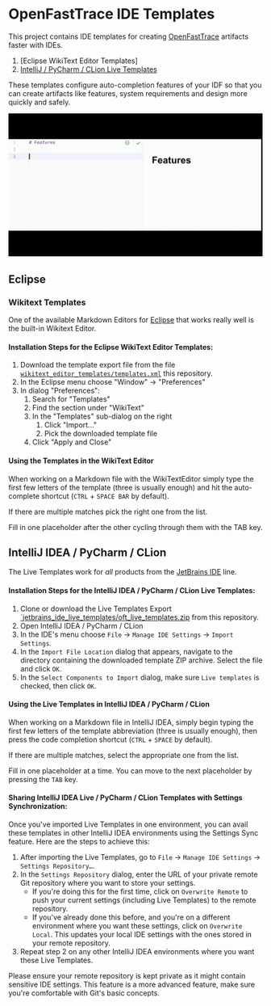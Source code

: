 # OpenFastTrace IDE Templates

This project contains IDE templates for creating [OpenFastTrace](https://github.com/itsallcode/openfasttrace) artifacts faster with IDEs.

1. [Eclipse WikiText Editor Templates]
2. [IntelliJ / PyCharm / CLion Live Templates](.../intellij_life_templates)

These templates configure auto-completion features of your IDF so that you can create artifacts like features, system requirements and design more quickly and safely.

![Templates in action](doc/images/oft_typing_templates.gif)

## Eclipse

### Wikitext Templates

One of the available Markdown Editors for [Eclipse](https://www.eclipse.org/) that works really well is the built-in Wikitext Editor.

#### Installation Steps for the Eclipse WikiText Editor Templates:

1. Download the template export file from the file [`wikitext_editor_templates/templates.xml`](wikitext_editor_templates/templates.xml) this repository.
2. In the Eclipse menu choose "Window" → "Preferences"
3. In dialog "Preferences":
   1. Search for "Templates"
   2. Find the section under "WikiText"
   3. In the "Templates" sub-dialog on the right
      1. Click "Import..."
      2. Pick the downloaded template file
   4. Click "Apply and Close"

#### Using the Templates in the WikiText Editor

When working on a Markdown file with the WikiTextEditor simply type the first few letters of the template (three is usually enough) and hit the auto-complete shortcut (`CTRL` + `SPACE BAR` by default).

If there are multiple matches pick the right one from the list.

Fill in one placeholder after the other cycling through them with the TAB key.

## IntelliJ IDEA / PyCharm / CLion

The Live Templates work for _all_ products from the [JetBrains IDE](https://www.jetbrains.com/ides/) line.

#### Installation Steps for the IntelliJ IDEA / PyCharm / CLion Live Templates:

1. Clone or download the Live Templates Export [`jetbrains_ide_live_templates/oft_live_templates.zip](jetbrains_ide_live_templates/oft_live_templates.zip) from this repository.
2. Open IntelliJ IDEA / PyCharm / CLion
3. In the IDE's menu choose `File` → `Manage IDE Settings` → `Import Settings`.
3. In the `Import File Location` dialog that appears, navigate to the directory containing the downloaded template ZIP archive. Select the file and click `OK`.
4. In the `Select Components to Import` dialog, make sure `Live templates` is checked, then click `OK`.

#### Using the Live Templates in IntelliJ IDEA / PyCharm / CLion

When working on a Markdown file in IntelliJ IDEA, simply begin typing the first few letters of the template abbreviation (three is usually enough), then press the code completion shortcut (`CTRL` + `SPACE` by default).

If there are multiple matches, select the appropriate one from the list.

Fill in one placeholder at a time. You can move to the next placeholder by pressing the `TAB` key.

#### Sharing IntelliJ IDEA Live / PyCharm / CLion Templates with Settings Synchronization:

Once you've imported Live Templates in one environment, you can avail these templates in other IntelliJ IDEA environments using the Settings Sync feature. Here are the steps to achieve this:

1. After importing the Live Templates, go to `File` → `Manage IDE Settings` → `Settings Repository…`.
2. In the `Settings Repository` dialog, enter the URL of your private remote Git repository where you want to store your settings.
   - If you're doing this for the first time, click on `Overwrite Remote` to push your current settings (including Live Templates) to the remote repository.
   - If you've already done this before, and you're on a different environment where you want these settings, click on `Overwrite Local`. This updates your local IDE settings with the ones stored in your remote repository.
3. Repeat step 2 on any other IntelliJ IDEA environments where you want these Live Templates.

Please ensure your remote repository is kept private as it might contain sensitive IDE settings. This feature is a more advanced feature, make sure you're comfortable with Git's basic concepts.